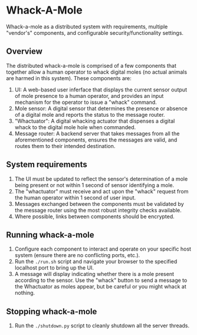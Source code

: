 # Whack-A-Mole
Whack-a-mole as a distributed system with requirements, multiple "vendor's" components, and configurable security/functionality settings.

## Overview
The distributed whack-a-mole is comprised of a few components that together allow a human operator to whack digital moles (no actual animals are harmed in this system). These components are:

1. UI: A web-based user inferface that displays the current sensor output of mole presence to a human operator, and provides an input mechanism for the operator to issue a "whack" command.
2. Mole sensor: A digital sensor that determines the presence or absence of a digital mole and reports the status to the message router.
3. "Whactuator": A digital whacking actuator that dispenses a digital whack to the digital mole hole when commanded.
4. Message router: A backend server that takes messages from all the aforementioned components, ensures the messages are valid, and routes them to their intended destination.

## System requirements
1. The UI must be updated to reflect the sensor's determination of a mole being present or not within 1 second of sensor identifying a mole.
2. The "whactuator" must receive and act upon the "whack" request from the human operator within 1 second of user input.
3. Messages exchanged between the components must be validated by the message router using the most robust integrity checks available.
4. Where possible, links between components should be encrypted.

## Running whack-a-mole
1. Configure each component to interact and operate on your specific host system (ensure there are no conflicting ports, etc.).
2. Run the `./run.sh` script and navigate your browser to the specified localhost port to bring up the UI.
3. A message will display indicating whether there is a mole present according to the sensor. Use the "whack" button to send a message to the Whactuator as moles appear, but be careful or you might whack at nothing.

## Stopping whack-a-mole
1. Run the `./shutdown.py` script to cleanly shutdown all the server threads.
